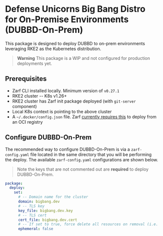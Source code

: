 # Defense Unicorns Big Bang Distro for On-Premise Environments (DUBBD-On-Prem)

This package is designed to deploy DUBBD to on-prem environments leveraging RKE2 as the Kubernetes distribution.

> **Warning**
> This package is a WIP and not configured for production deployments yet.

## Prerequisites

- Zarf CLI installed locally. Minimum version of `v0.27.1`
- RKE2 cluster -- K8s v1.26+
- RKE2 cluster has Zarf init package deployed (with `git-server` component)
- Local K8s context is pointing to the above cluster
- A `~/.docker/config.json` file. Zarf [currently requires this](https://github.com/defenseunicorns/zarf/issues/1795) to deploy from an OCI registry

## Configure DUBBD-On-Prem

The recommended way to configure DUBBD-On-Prem is via a `zarf-config.yaml` file located in the same directory that you will be performing the deploy. The available `zarf-config.yaml` configurations are shown below. 
> Note the keys that are not commented out are **required** to deploy DUBBD-On-Prem.

```yaml
package:
  deploy:
    set:
      # -- Domain name for the cluster
      domain: bigbang.dev
      # -- TLS key
      key_file: bigbang.dev.key
      # -- TLS cert
      cert_file: bigbang.dev.cert
      # -- If set to true, force delete all resources on removal (i.e. object storage, PVCs, etc)
      ephemeral: false
```

